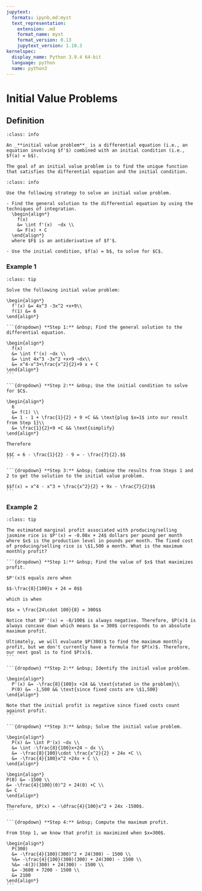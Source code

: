 ```yaml
---
jupytext:
  formats: ipynb,md:myst
  text_representation:
    extension: .md
    format_name: myst
    format_version: 0.13
    jupytext_version: 1.10.3
kernelspec:
  display_name: Python 3.9.4 64-bit
  language: python
  name: python3
---
```

# Initial Value Problems

## Definition
```{admonition} Definition
:class: info

An _**initial value problem**_ is a differential equation (i.e., an equation involving $f'$) combined with an initial condition (i.e., $f(a) = b$).  

The goal of an initial value problem is to find the unique function that satisfies the differential equation and the initial condition.
```


```{admonition} How to Solve an Initial Value Problem
:class: info

Use the following strategy to solve an initial value problem.

- Find the general solution to the differential equation by using the techniques of integration. 
  \begin{align*}
    f(x) 
    &= \int f'(x)  ~dx \\
    &= F(x) + C
  \end{align*}
  where $F$ is an antiderivative of $f'$.

- Use the initial condition, $f(a) = b$, to solve for $C$.
```

### Example 1
````{admonition} An initial value problem
:class: tip

Solve the following initial value problem:

\begin{align*}
  f'(x) &= 4x^3 -3x^2 +x+9\\
  f(1) &= 6
\end{align*}

```{dropdown} **Step 1:** &nbsp; Find the general solution to the differential equation.

\begin{align*}
  f(x) 
  &= \int f'(x) ~dx \\
  &= \int 4x^3 -3x^2 +x+9 ~dx\\
  &= x^4-x^3+\frac{x^2}{2}+9 x + C
\end{align*}
```

```{dropdown} **Step 2:** &nbsp; Use the initial condition to solve for $C$.

\begin{align*}
  6 
  &= f(1) \\
  &= 1 - 1 + \frac{1}{2} + 9 +C && \text{plug $x=1$ into our result from Step 1}\\
  &= \frac{1}{2}+9 +C && \text{simplify}
\end{align*}

Therefore

$$C = 6 - \frac{1}{2} - 9 = - \frac{7}{2}.$$
```

```{dropdown} **Step 3:** &nbsp; Combine the results from Steps 1 and 2 to get the solution to the initial value problem.

$$f(x) = x^4 - x^3 + \frac{x^2}{2} + 9x - \frac{7}{2}$$
```
````

### Example 2
````{admonition} Find maximum profit given the marginal profit function
:class: tip

The estimated marginal profit associated with producing/selling jasmine rice is $P'(x) = -0.08x + 24$ dollars per pound per month where $x$ is the production level in pounds per month. The fixed cost of producing/selling rice is \$1,500 a month. What is the maximum monthly profit?

```{dropdown} **Step 1:** &nbsp; Find the value of $x$ that maximizes profit.

$P'(x)$ equals zero when

$$-\frac{8}{100}x + 24 = 0$$

which is when 

$$x = \frac{24\cdot 100}{8} = 300$$

Notice that $P''(x) = -8/100$ is always negative. Therefore, $P(x)$ is always concave down which means $x = 300$ corresponds to an absolute maximum profit.

Ultimately, we will evaluate $P(300)$ to find the maximum monthly profit, but we don't currently have a formula for $P(x)$. Therefore, our next goal is to find $P(x)$.
```

```{dropdown} **Step 2:** &nbsp; Identify the initial value problem.

\begin{align*}
  P'(x) &= -\frac{8}{100}x +24 && \text{stated in the problem}\\
  P(0) &= -1,500 && \text{since fixed costs are \$1,500}
\end{align*}

Note that the initial profit is negative since fixed costs count against profit.
```

```{dropdown} **Step 3:** &nbsp; Solve the initial value problem.

\begin{align*}
  P(x) &= \int P'(x) ~dx \\
  &= \int -\frac{8}{100}x+24 ~ dx \\
  &= -\frac{8}{100}\cdot \frac{x^2}{2} + 24x +C \\ 
  &= -\frac{4}{100}x^2 +24x + C \\
\end{align*}

\begin{align*}
P(0) &= -1500 \\
&= -\frac{4}{100}(0)^2 + 24(0) +C \\
&= C
\end{align*}

Therefore, $P(x) = -\dfrac{4}{100}x^2 + 24x -1500$.
```

```{dropdown} **Step 4:** &nbsp; Compute the maximum profit.

From Step 1, we know that profit is maximized when $x=300$.

\begin{align*}
  P(300) 
  &= -\frac{4}{100}(300)^2 + 24(300) - 1500 \\
  %&= -\frac{4}{100}(300)(300) + 24(300) - 1500 \\
  %&= -4(3)(300) + 24(300) - 1500 \\
  &= -3600 + 7200 - 1500 \\
  &= 2100
\end{align*}
```
````